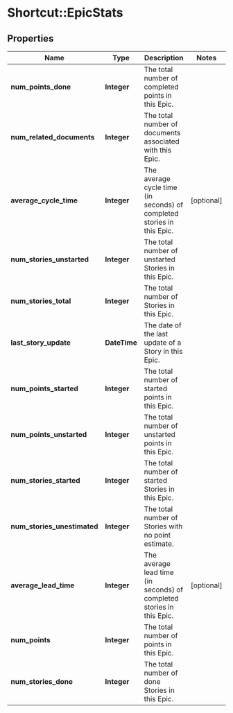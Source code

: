 # Shortcut::EpicStats

## Properties
Name | Type | Description | Notes
------------ | ------------- | ------------- | -------------
**num_points_done** | **Integer** | The total number of completed points in this Epic. | 
**num_related_documents** | **Integer** | The total number of documents associated with this Epic. | 
**average_cycle_time** | **Integer** | The average cycle time (in seconds) of completed stories in this Epic. | [optional] 
**num_stories_unstarted** | **Integer** | The total number of unstarted Stories in this Epic. | 
**num_stories_total** | **Integer** | The total number of Stories in this Epic. | 
**last_story_update** | **DateTime** | The date of the last update of a Story in this Epic. | 
**num_points_started** | **Integer** | The total number of started points in this Epic. | 
**num_points_unstarted** | **Integer** | The total number of unstarted points in this Epic. | 
**num_stories_started** | **Integer** | The total number of started Stories in this Epic. | 
**num_stories_unestimated** | **Integer** | The total number of Stories with no point estimate. | 
**average_lead_time** | **Integer** | The average lead time (in seconds) of completed stories in this Epic. | [optional] 
**num_points** | **Integer** | The total number of points in this Epic. | 
**num_stories_done** | **Integer** | The total number of done Stories in this Epic. | 

